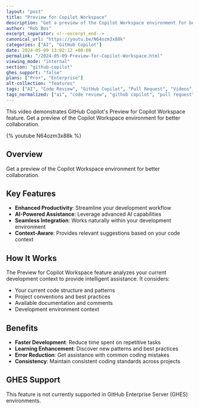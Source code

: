 ```yaml
---
layout: "post"
title: "Preview for Copilot Workspace"
description: "Get a preview of the Copilot Workspace environment for better collaboration."
author: "Rob Bos"
excerpt_separator: <!--excerpt_end-->
canonical_url: "https://youtu.be/N64ozm3x88k"
categories: ["AI", "GitHub Copilot"]
date: 2024-05-09 13:02:12 +00:00
permalink: "/2024-05-09-Preview-for-Copilot-Workspace.html"
viewing_mode: "internal"
section: "github-copilot"
ghes_support: "false"
plans: ["Pro+", "Enterprise"]
alt-collection: "features"
tags: ["AI", "Code Review", "GitHub Copilot", "Pull Request", "Videos", "Workspace"]
tags_normalized: ["ai", "code review", "github copilot", "pull request", "videos", "workspace"]
---
```


This video demonstrates GitHub Copilot's Preview for Copilot Workspace feature. Get a preview of the Copilot Workspace environment for better collaboration.<!--excerpt_end-->

{% youtube N64ozm3x88k %}

## Overview

Get a preview of the Copilot Workspace environment for better collaboration.

## Key Features

- **Enhanced Productivity**: Streamline your development workflow
- **AI-Powered Assistance**: Leverage advanced AI capabilities
- **Seamless Integration**: Works naturally within your development environment
- **Context-Aware**: Provides relevant suggestions based on your code context

## How It Works

The Preview for Copilot Workspace feature analyzes your current development context to provide intelligent assistance. It considers:

- Your current code structure and patterns
- Project conventions and best practices
- Available documentation and comments
- Development environment context

## Benefits

- **Faster Development**: Reduce time spent on repetitive tasks
- **Learning Enhancement**: Discover new patterns and best practices
- **Error Reduction**: Get assistance with common coding mistakes
- **Consistency**: Maintain consistent coding standards across projects

## GHES Support

This feature is not currently supported in GitHub Enterprise Server (GHES) environments.
